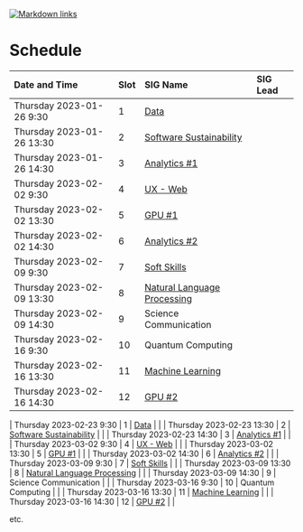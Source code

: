 [![Markdown links](https://github.com/nlesc-sigs/current/actions/workflows/link-checker.yml/badge.svg)](https://github.com/nlesc-sigs/current/actions/workflows/link-checker.yml)

# Schedule

| Date and Time             | Slot | SIG Name                                                      | SIG Lead |
| :--                       | :--  | :--                                                           | :--      |
| Thursday 2023-01-26 9:30  | 1    | [Data](granted/data.md)                                       |          |
| Thursday 2023-01-26 13:30 | 2    | [Software Sustainability](granted/software-sustainability.md) |          |
| Thursday 2023-01-26 14:30 | 3    | [Analytics #1](granted/analytics.md)                          |          |
| Thursday 2023-02-02 9:30  | 4    | [UX - Web](granted/ux.md)                                     |          |
| Thursday 2023-02-02 13:30 | 5    | [GPU #1](granted/gpu.md)                                      |          |
| Thursday 2023-02-02 14:30 | 6    | [Analytics #2](granted/analytics.md)                          |          |
| Thursday 2023-02-09 9:30  | 7    | [Soft Skills](granted/soft-skills.md)                         |          |
| Thursday 2023-02-09 13:30 | 8    | [Natural Language Processing](granted/nlp.md)                 |          |
| Thursday 2023-02-09 14:30 | 9    | Science Communication                                         |          |
| Thursday 2023-02-16 9:30  | 10   | Quantum Computing                                             |          |
| Thursday 2023-02-16 13:30 | 11   | [Machine Learning](granted/machine-learning.md)               |          |
| Thursday 2023-02-16 14:30 | 12   | [GPU #2](granted/gpu.md)                                      |          |

| Thursday 2023-02-23 9:30  | 1    | [Data](granted/data.md)                                       |          |
| Thursday 2023-02-23 13:30 | 2    | [Software Sustainability](granted/software-sustainability.md) |          |
| Thursday 2023-02-23 14:30 | 3    | [Analytics #1](granted/analytics.md)                          |          |
| Thursday 2023-03-02 9:30  | 4    | [UX - Web](granted/ux.md)                                     |          |
| Thursday 2023-03-02 13:30 | 5    | [GPU #1](granted/gpu.md)                                      |          |
| Thursday 2023-03-02 14:30 | 6    | [Analytics #2](granted/analytics.md)                          |          |
| Thursday 2023-03-09 9:30  | 7    | [Soft Skills](granted/soft-skills.md)                         |          |
| Thursday 2023-03-09 13:30 | 8    | [Natural Language Processing](granted/nlp.md)                 |          |
| Thursday 2023-03-09 14:30 | 9    | Science Communication                                         |          |
| Thursday 2023-03-16 9:30  | 10   | Quantum Computing                                             |          |
| Thursday 2023-03-16 13:30 | 11   | [Machine Learning](granted/machine-learning.md)               |          |
| Thursday 2023-03-16 14:30 | 12   | [GPU #2](granted/gpu.md)                                      |          |

etc.
